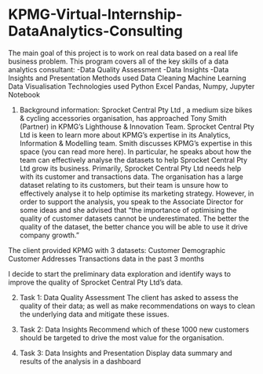 # KPMG-Virtual-Internship-DataAnalytics-Consulting
The main goal of this project is to work on real data based on a real life business problem. This program covers all of the key skills of a data analytics consultant: -Data Quality Assessment -Data Insights -Data Insights and Presentation  Methods used Data Cleaning Machine Learning Data Visualisation Technologies used Python Excel Pandas, Numpy, Jupyter Notebook

1. Background information:
Sprocket Central Pty Ltd , a medium size bikes & cycling accessories organisation, has approached Tony Smith (Partner) in KPMG’s Lighthouse & Innovation Team. Sprocket Central Pty Ltd  is keen to learn more about KPMG’s expertise in its Analytics, Information & Modelling team. 
Smith discusses KPMG’s expertise in this space (you can read more here). In particular, he speaks about how the team can effectively analyse the datasets to help Sprocket Central Pty Ltd grow its business.
Primarily, Sprocket Central Pty Ltd needs help with its customer and transactions data. The organisation has a large dataset relating to its customers, but their team is unsure how to effectively analyse it to help optimise its marketing strategy. 
However, in order to support the analysis, you speak to the Associate Director for some ideas and she advised that “the importance of optimising the quality of customer datasets cannot be underestimated. The better the quality of the dataset, the better chance you will be able to use it drive company growth.”

The client provided KPMG with 3 datasets:
Customer Demographic 
Customer Addresses
Transactions data in the past 3 months

I decide to start the preliminary data exploration and identify ways to improve the quality of Sprocket Central Pty Ltd’s data.

2. Task 1: Data Quality Assessment
The client has asked to assess the quality of their data; as well as make recommendations on ways to clean the underlying data and mitigate these issues.

3. Task 2: Data Insights
Recommend which of these 1000 new customers should be targeted to drive the most value for the organisation. 

4. Task 3: Data Insights and Presentation
Display data summary and results of the analysis in a dashboard 
